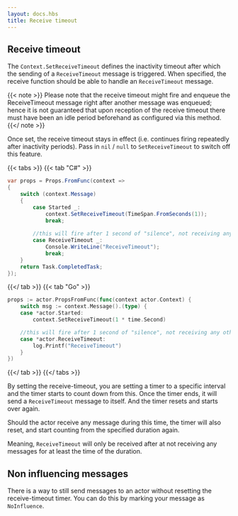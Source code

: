 ```yaml
---
layout: docs.hbs
title: Receive timeout
---
```

## Receive timeout
The `Context.SetReceiveTimeout` defines the inactivity timeout after which the sending of a `ReceiveTimeout` message is triggered. When specified, the receive function should be able to handle an `ReceiveTimeout` message.

{{< note >}}
Please note that the receive timeout might fire and enqueue the ReceiveTimeout message right after another message was enqueued; hence it is not guaranteed that upon reception of the receive timeout there must have been an idle period beforehand as configured via this method.
{{</ note >}}

Once set, the receive timeout stays in effect (i.e. continues firing repeatedly after inactivity periods). Pass in `nil` / `null` to `SetReceiveTimeout` to switch off this feature.

{{< tabs >}}
{{< tab "C#" >}}
```csharp
var props = Props.FromFunc(context =>
{
    switch (context.Message)
    {
        case Started _:
            context.SetReceiveTimeout(TimeSpan.FromSeconds(1));
            break;
        
        //this will fire after 1 second of "silence", not receiving any other messages
        case ReceiveTimeout _:           
            Console.WriteLine("ReceiveTimeout");
            break;        
    }
    return Task.CompletedTask;
});
```
{{</ tab >}}
{{< tab "Go" >}}
```go
props := actor.PropsFromFunc(func(context actor.Context) {
    switch msg := context.Message().(type) {
    case *actor.Started:
        context.SetReceiveTimeout(1 * time.Second)

    //this will fire after 1 second of "silence", not receiving any other messages
    case *actor.ReceiveTimeout:
        log.Printf("ReceiveTimeout")
    }
})
```
{{</ tab >}}
{{</ tabs >}}

By setting the receive-timeout, you are setting a timer to a specific interval and the timer starts to count down from this.
Once the timer ends, it will send a `ReceiveTimeout` message to itself.
And the timer resets and starts over again.

Should the actor receive any message during this time, the timer will also reset, and start counting from the specified duration again.

Meaning, `ReceiveTimeout` will only be received after at not receiving any messages for at least the time of the duration.

## Non influencing messages

There is a way to still send messages to an actor without resetting the receive-timeout timer.
You can do this by marking your message as `NoInfluence`.

